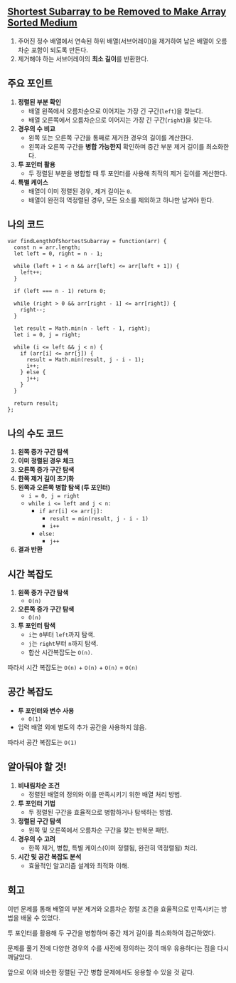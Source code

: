 ## [Shortest Subarray to be Removed to Make Array Sorted Medium](https://leetcode.com/problems/shortest-subarray-to-be-removed-to-make-array-sorted/)

1. 주어진 정수 배열에서 연속된 하위 배열(서브어레이)을 제거하여 남은 배열이 오름차순 포함이 되도록 만든다.
2. 제거해야 하는 서브어레이의 **최소 길이**를 반환한다.

## 주요 포인트

1. **정렬된 부분 확인**
    - 배열 왼쪽에서 오름차순으로 이어지는 가장 긴 구간(`left`)을 찾는다.
    - 배열 오른쪽에서 오름차순으로 이어지는 가장 긴 구간(`right`)을 찾는다.
2. **경우의 수 비교**
    - 왼쪽 또는 오른쪽 구간을 통째로 제거한 경우의 길이를 계산한다.
    - 왼쪽과 오른쪽 구간을 **병합 가능한지** 확인하며 중간 부분 제거 길이를 최소화한다.
3. **투 포인터 활용**
    - 두 정렬된 부분을 병합할 때 투 포인터를 사용해 최적의 제거 길이를 계산한다.
4. **특별 케이스**
    - 배열이 이미 정렬된 경우, 제거 길이는 `0`.
    - 배열이 완전히 역정렬된 경우, 모든 요소를 제외하고 하나만 남겨야 한다.

## 나의 코드

```tsx
var findLengthOfShortestSubarray = function(arr) {
  const n = arr.length;
  let left = 0, right = n - 1;

  while (left + 1 < n && arr[left] <= arr[left + 1]) {
    left++;
  }

  if (left === n - 1) return 0;

  while (right > 0 && arr[right - 1] <= arr[right]) {
    right--;
  }

  let result = Math.min(n - left - 1, right);
  let i = 0, j = right;
  
  while (i <= left && j < n) {
    if (arr[i] <= arr[j]) {
      result = Math.min(result, j - i - 1);
      i++;
    } else {
      j++;
    }
  }

  return result;
};
```

## 나의 수도 코드

1. **왼쪽 증가 구간 탐색**
2. **이미 정렬된 경우 체크**
3. **오른쪽 증가 구간 탐색**
4. **한쪽 제거 길이 초기화**
5. **왼쪽과 오른쪽 병합 탐색 (투 포인터)**
    - `i = 0, j = right`
    - `while i <= left and j < n:`
        - `if arr[i] <= arr[j]:`
            - `result = min(result, j - i - 1)`
            - `i++`
        - `else:`
            - `j++`
6. **결과 반환**

## 시간 복잡도

1. **왼쪽 증가 구간 탐색**
    - `O(n)`
2. **오른쪽 증가 구간 탐색**
    - `O(n)`
3. **투 포인터 탐색**
    - `i`는 `0`부터 `left`까지 탐색.
    - `j`는 `right`부터 `n`까지 탐색.
    - 합산 시간복잡도는 `O(n)`.

따라서 시간 복잡도는 `O(n)` + `O(n)` + `O(n)` = `O(n)`

## 공간 복잡도

- **투 포인터와 변수 사용**
    - `O(1)`
- 입력 배열 외에 별도의 추가 공간을 사용하지 않음.

따라서 공간 복잡도는 `O(1)`

## 알아둬야 할 것!

1. **비내림차순 조건**
    - 정렬된 배열의 정의와 이를 만족시키기 위한 배열 처리 방법.
2. **투 포인터 기법**
    - 두 정렬된 구간을 효율적으로 병합하거나 탐색하는 방법.
3. **정렬된 구간 탐색**
    - 왼쪽 및 오른쪽에서 오름차순 구간을 찾는 반복문 패턴.
4. **경우의 수 고려**
    - 한쪽 제거, 병합, 특별 케이스(이미 정렬됨, 완전히 역정렬됨) 처리.
5. **시간 및 공간 복잡도 분석**
    - 효율적인 알고리즘 설계와 최적화 이해.

## 회고

이번 문제를 통해 배열의 부분 제거와 오름차순 정렬 조건을 효율적으로 만족시키는 방법을 배울 수 있었다.

투 포인터를 활용해 두 구간을 병합하며 중간 제거 길이를 최소화하여 접근하였다.

문제를 풀기 전에 다양한 경우의 수를 사전에 정의하는 것이 매우 유용하다는 점을 다시 깨달았다.

앞으로 이와 비슷한 정렬된 구간 병합 문제에서도 응용할 수 있을 것 같다.
